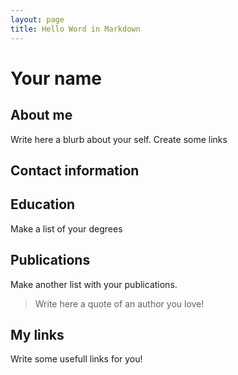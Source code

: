 ```yaml
---
layout: page
title: Hello Word in Markdown
---
```


# Your name 

## About me 

Write here a blurb about your self. Create some links 

## Contact information

## Education 

Make a list of your degrees

## Publications 

Make another list with your publications. 

> Write here a quote of an author you love! 

## My links 

Write some usefull links for you! 
